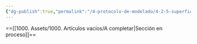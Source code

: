 ```yaml
---
{"dg-publish":true,"permalink":"/4-protocolo-de-modelado/4-2-5-superficies/","created":"2025-01-28T09:52:13.483-03:00","updated":"2025-01-28T19:20:57.545-03:00"}
---
```


==[[1000. Assets/1000. Artículos vacíos/A completar\|Sección en proceso]]==